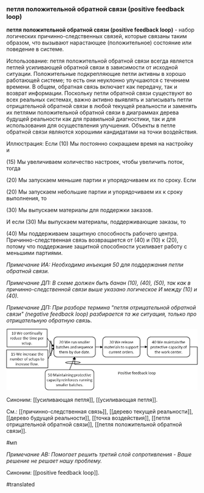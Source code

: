 ### петля положительной обратной связи (positive feedback loop)

**петля положительной обратной связи (positive feedback loop)** - набор логических причинно-следственных связей, которые связаны таким образом, что вызывают нарастающее (положительное) состояние или поведение в системе.

Использование: петля положительной обратной связи всегда является петлей усиливающей обратной связи в зависимости от исходной ситуации. Положительные подкрепляющие петли активны в хорошо работающей системе; то есть они неуклонно улучшаются с течением времени. В общем, обратная связь включает как передачу, так и возврат информации. Поскольку петли обратной связи существуют во всех реальных системах, важно активно выявлять и записывать петли отрицательной обратной связи в любой текущей реальности и заменять их петлями положительной обратной связи в диаграммах дерева будущей реальности как для правильной диагностики, так и для использования для осуществления улучшения. Объекты в петле обратной связи являются хорошими кандидатами на точки воздействия.

Иллюстрация: Если (10) Мы постоянно сокращаем время на настройку и

\(15\) Мы увеличиваем количество настроек, чтобы увеличить поток, тогда

\(20\) Мы запускаем меньшие партии и упорядочиваем их по сроку. Если

\(20\) Мы запускаем небольшие партии и упорядочиваем их к сроку выполнения, то

\(30\) Мы выпускаем материалы для поддержки заказов.

И если (30) Мы выпускаем материалы, поддерживающие заказы, то

\(40\) Мы поддерживаем защитную способность рабочего центра. Причинно-следственная связь возвращается от (40) и (10) к (20), потому что поддержание защитной способности усиливает работу с меньшими партиями.

*Примечание ИА: Необходима инъекция 50 для поддержания петли обратной связи.*

*Примечание ДП: В схеме должен быть банан (10), (40), (50), так как в причинно-следственной связи выше указано логическое И между (10) и (40).*

*Примечание ДП: При разборе термина "петля отрицательной обратной связи" (negative feedback loop) разбирается та же ситуация, только про отрицательную обратную связь.*

![](images/image110.png)

Синоним: [[усиливающая петля]], [[усиливающая петля]].

См.: [[причинно-следственная связь]], [[дерево текущей реальности]], [[дерево будущей реальности]], [[точка воздействия]], [[петля отрицательной обратной связи]], [[петля положительной обратной связи]].

#мп

*Примечание АВ: Помогает решить третий слой сопротивления - Ваше решение не решает нашу проблему.*

Синоним: [[positive feedback loop]].

#translated

